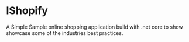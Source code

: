 # IShopify

A Simple Sample online shopping application build with .net core to show showcase some of the industries best practices.

